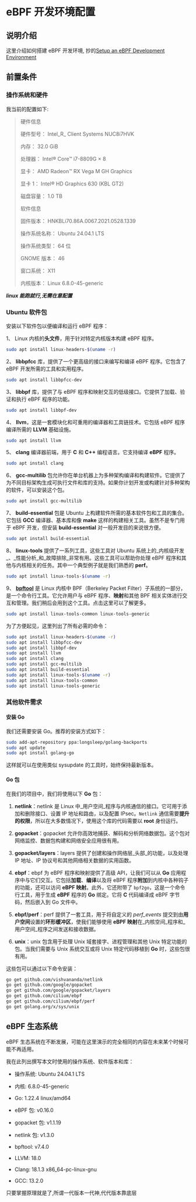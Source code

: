 # eBPF 开发环境配置

## 说明介绍

这里介绍如何搭建 eBPF 开发环境, 抄的[Setup an eBPF Development Environment](https://thegraynode.io/posts/bpf_dev_env/)

## 前置条件

### 操作系统和硬件

我当前的配置如下: 

> 硬件信息
>
> 硬件型号： Intel_R_ Client Systems NUC8i7HVK
>
> 内存： 32.0 GiB
>
> 处理器： Intel® Core™ i7-8809G × 8
>
> 显卡： AMD Radeon™ RX Vega M GH Graphics
>
> 显卡 1： Intel® HD Graphics 630 (KBL GT2)
>
> 磁盘容量： 1.0 TB
>
> 软件信息
>
> 固件版本： HNKBLi70.86A.0067.2021.0528.1339
>
> 操作系统名称： Ubuntu 24.04.1 LTS
>
> 操作系统类型： 64 位
>
> GNOME 版本： 46
>
> 窗口系统： X11
>
> 内核版本： Linux 6.8.0-45-generic

***linux 能跑就行,无需在意配置***

### Ubuntu 软件包

安装以下软件包以便编译和运行 eBPF 程序：

1、 Linux 内核的**头文件**，用于针对特定内核版本构建 eBPF 程序。

```bash
sudo apt install linux-headers-$(uname -r)
```

2、 **libbpfcc** 库，提供了一个更高级的接口来编写和编译 eBPF 程序。它包含了 eBPF 开发所需的工具和实用程序。

```bash
sudo apt install libbpfcc-dev
```

3、 **libbpf** 库，提供了与 eBPF 程序和映射交互的低级接口。它提供了加载、验证和执行 eBPF 程序的功能。

```bash
sudo apt install libbpf-dev
```

4、 **llvm**，这是一套模块化和可重用的编译器和工具链技术。它包括 eBPF 程序编译所需的 **LLVM** 基础设施。

```bash
sudo apt install llvm
```

5、 **clang** 编译器前端，用于 **C** 和 **C++** 编程语言。它支持编译 **eBPF** 程序。

```bash
sudo apt install clang
```

6、 **gcc-multilib** 包允许你在单台机器上为多种架构编译和构建软件。它提供了为不同目标架构生成可执行文件和库的支持。如果你计划开发或构建针对多种架构的软件，可以安装这个包。

```bash
sudo apt install gcc-multilib
```

7、 **build-essential** 包是 Ubuntu 上构建软件所需的基本软件包和工具的集合。它包括 **GCC** 编译器、基本库和像 **make** 这样的构建相关工具。虽然不是专门用于 eBPF 开发，但安装 **build-essential** 对一般开发目的来说很方便。

```bash
sudo apt install build-essential
```

8、 **linux-tools** 提供了一系列工具，这些工具对 Ubuntu 系统上的_内核级开发_、_性能分析_和_故障排除_非常有用。这些工具可以帮助你处理 eBPF 程序和其他与内核相关的任务。其中一个典型例子就是我们熟悉的 **perf**。

```bash
sudo apt install linux-tools-$(uname -r)
```

9、 [**bpftool**](https://github.com/torvalds/linux/tree/master/tools/bpf/bpftool) 是 Linux 内核中 BPF（Berkeley Packet Filter）子系统的一部分，是一个命令行工具。它允许用户与 eBPF 程序、**映射**和其他 BPF 相关实体进行交互和管理。我们稍后会用到这个工具。点击这里可以了解更多。

```bash
sudo apt install linux-tools-common linux-tools-generic
```

为了方便起见，这里列出了所有必需的命令：

```bash
sudo apt install linux-headers-$(uname -r)
sudo apt install libbpfcc-dev
sudo apt install libbpf-dev
sudo apt install llvm
sudo apt install clang
sudo apt install gcc-multilib
sudo apt install build-essential
sudo apt install linux-tools-$(uname -r)
sudo apt install linux-tools-common
sudo apt install linux-tools-generic
```

### 其他软件需求

#### 安装 Go

我们还需要安装 Go。推荐的安装方式如下：

```bash
sudo add-apt-repository ppa:longsleep/golang-backports
sudo apt update
sudo apt install golang-go
```

这样就可以在使用类似 sysupdate 的工具时，始终保持最新版本。

#### Go 包

在我们的项目中，我们将使用以下 **Go** 包：

1. **netlink**：netlink 是 Linux 中_用户空间_程序与内核通信的接口。它可用于添加和删除接口、设置 IP 地址和路由，以及配置 IPsec。`Netlink` 通信需要**提升的权限**，所以在大多数情况下，使用这个库的代码需要以 **root** 身份运行。
    
2. **gopacket**：gopacket 允许你高效地捕获、解码和分析网络数据包。这个包对网络监控、数据包构建和网络安全应用很有用。
    
3. **gopacket/layers**：layers 提供了创建和操作网络层_头部_的功能，以及处理 IP 地址、IP 协议号和其他网络相关数据的实用函数。
    
4. **ebpf**：ebpf 为 eBPF 程序和映射提供了高级 API，让我们可以从 **Go** 应用程序中与它们交互。它包括**加载**、**编译**以及将 eBPF 程序**附加**到内核中各种钩子的功能，还可以访问 **eBPF 映射**。此外，它还附带了 `bpf2go`，这是一个命令行工具，用于生成 **eBPF** 程序的 **Go** 绑定。它将 **C** 代码编译成 eBPF 字节码，然后嵌入到 Go 文件中。
    
5. **ebpf/perf**：perf 提供了一套工具，用于将自定义的 _perf_events_ 提交到由**用户空间**设置的**环形缓冲区**，使我们能够使用 **eBPF 映射**在_内核空间_程序和_用户空间_程序之间发送和接收数据。
    
6. **unix**：unix 包含用于处理 Unix 域套接字、进程管理和其他 Unix 特定功能的包。当我们需要与 Unix 系统交互或将 Unix 特定代码移植到 **Go** 时，这些包很有用。
    
这些包可以通过以下命令安装：

```bash
go get github.com/vishvananda/netlink
go get github.com/google/gopacket
go get github.com/google/gopacket/layers
go get github.com/cilium/ebpf
go get github.com/cilium/ebpf/perf
go get golang.org/x/sys/unix
```

## eBPF 生态系统

eBPF 生态系统在不断发展，可能在这里演示的完全相同的内容在未来某个时候可能不再适用。

我在此列出撰写本文时使用的操作系统、软件版本和库：

* 操作系统: Ubuntu 24.04.1 LTS
    
* 内核: 6.8.0-45-generic
    
* Go: 1.22.4 linux/amd64
    
* eBPF 包: v0.16.0
    
* gopacket 包: v1.1.19
    
* netlink 包: v1.3.0
    
* bpftool: v7.4.0
    
* LLVM: 18.0
    
* Clang: 18.1.3 x86_64-pc-linux-gnu
    
* GCC: 13.2.0
    
只要掌握原理就是了,所谓一代版本一代神,代代版本靠底层